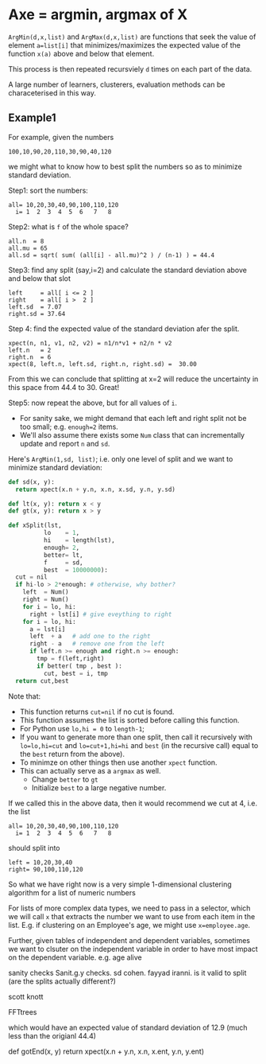 # Axe = argmin, argmax of X


`ArgMin(d,x,list)` and `ArgMax(d,x,list)`
are functions that seek the value of element  `a=list[i]`  that minimizes/maximizes the expected value of 
the function `x(a)` above and below that element.

This process is then repeated recursviely `d` times on each part of the data.

A large number of learners, clusterers, evaluation methods can be characeterised in this way.


## Example1

For example, given the numbers

    100,10,90,20,110,30,90,40,120

we might what to know how to best split the numbers so as to minimize standard deviation.

Step1: sort the numbers:

    all= 10,20,30,40,90,100,110,120
      i= 1  2  3  4  5  6   7   8

Step2: what is `f` of the whole space?

    all.n  = 8
    all.mu = 65
    all.sd = sqrt( sum( (all[i] - all.mu)^2 ) / (n-1) ) = 44.4

Step3: find any split (say,i=2) and calculate the standard deviation above and below that slot

    left     = all[ i <= 2 ]
    right    = all[ i >  2 ]
    left.sd  = 7.07
    right.sd = 37.64

Step 4: find the expected value of the standard deviation afer the split.

    xpect(n, n1, v1, n2, v2) = n1/n*v1 + n2/n * v2
    left.n   = 2
    right.n  = 6
    xpect(8, left.n, left.sd, right.n, right.sd) =  30.00

From this we can conclude that splitting at x=2 will reduce the uncertainty in this space from 44.4 to 30. Great!

Step5: now repeat the above, but for all values of `i`. 

- For sanity sake, we might demand that each left and right split
not be too small; e.g. `enough=2` items. 
- We'll also assume there exists some `Num` class that can incrementally update and report `n` and `sd`.

Here's `ArgMin(1,sd, list)`; i.e. only one level of split and we want to minimize standard deviation:

```python
def sd(x, y): 
  return xpect(x.n + y.n, x.n, x.sd, y.n, y.sd)

def lt(x, y): return x < y
def gt(x, y): return x > y

def xSplit(lst, 
          lo    = 1, 
          hi    = length(lst), 
          enough= 2, 
          better= lt, 
          f     = sd,
          best  = 10000000):
  cut = nil
  if hi-lo > 2*enough: # otherwise, why bother?
    left  = Num()
    right = Num()
    for i = lo, hi: 
      right + lst[i] # give eveything to right
    for i = lo, hi:
      a = lst[i]
      left  + a   # add one to the right
      right - a   # remove one from the left
      if left.n >= enough and right.n >= enough:
        tmp = f(left,right)
        if better( tmp , best ):             
          cut, best = i, tmp
  return cut,best
```

Note that:

- This function returns `cut=nil` if no cut is found.
- This function assumes the list is sorted before calling this function.
- For Python use `lo,hi = 0` to `length-1`;
- If you want to generate more than one split, then call it recursively
  with `lo=lo,hi=cut` and `lo=cut+1,hi=hi` and `best` (in the 
  recursive call) equal to the `best` return from the above).
- To minimze on other things then use another `xpect`
  function.
- This can actually serve as a `argmax` as well.
    - Change `better` to `gt`
    - Initialize `best` to a large negative number.

 
If we called this in the above data, then it would recommend we cut at 4,
i.e. the list

    all= 10,20,30,40,90,100,110,120
      i= 1  2  3  4  5  6   7   8

should split into 

    left = 10,20,30,40
    right= 90,100,110,120

So what we have right now is a very simple 1-dimensional clustering algorithm for a list of numeric numbers

For lists of more complex data types, we need to pass in a selector, which we will call `x` that extracts the number we want to use from each
item in the list. E.g. if clustering on an Employee's age, we might use `x=employee.age`.

Further, given tables of independent and dependent variables, sometimes we want to clsuter on the independent variable in order to
have most impact on the dependent variable.
e.g. age alive

sanity checks Sanit.g.y checks. sd cohen. fayyad iranni. is it valid to split (are the splits actually different?)

scott knott 

FFTtrees

which would have an expected value of standard deviation of 12.9 (much less than the origianl 44.4)   

def gotEnd(x, y) 
  return xpect(x.n + y.n, x.n, x.ent, y.n, y.ent)
